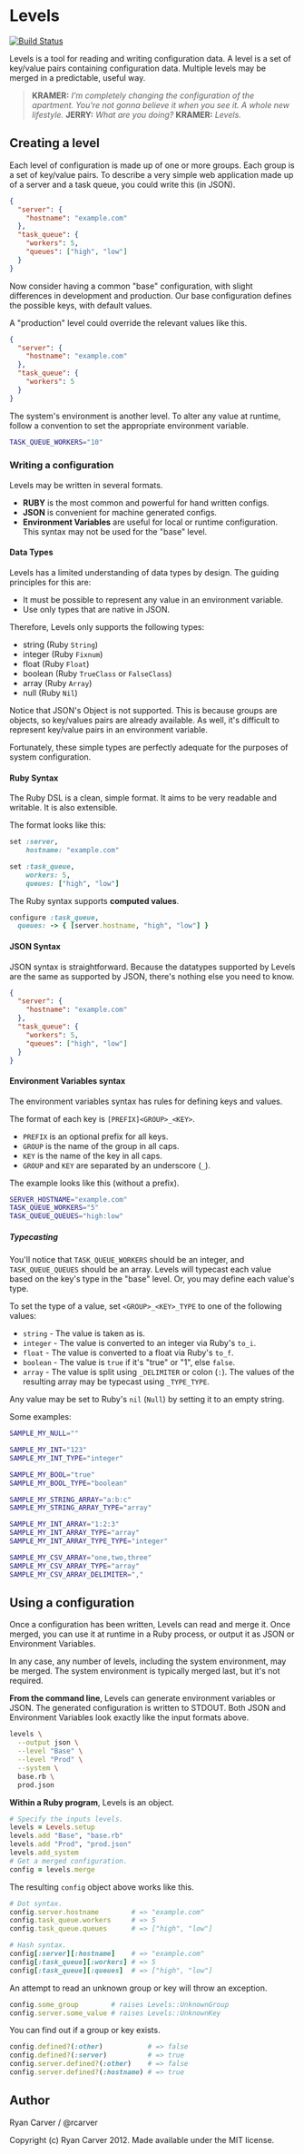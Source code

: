 # Levels

[![Build Status](https://secure.travis-ci.org/rcarver/levels.png)](http://travis-ci.org/rcarver/levels)

Levels is a tool for reading and writing configuration data. A level is
a set of key/value pairs containing configuration data. Multiple levels
may be merged in a predictable, useful way.

  > **KRAMER:** *I'm completely changing the configuration of the apartment.
  You're not gonna believe it when you see it. A whole new lifestyle.*
  **JERRY:** *What are you doing?*
  **KRAMER:** *Levels.*

## Creating a level

Each level of configuration is made up of one or more groups. Each group
is a set of key/value pairs. To describe a very simple web application
made up of a server and a task queue, you could write this (in JSON).

```json
{
  "server": {
    "hostname": "example.com"
  },
  "task_queue": {
    "workers": 5,
    "queues": ["high", "low"]
  }
}
```

Now consider having a common "base" configuration, with
slight differences in development and production. Our base
configuration defines the possible keys, with default values.

A "production" level could override the relevant values like this.

```json
{
  "server": {
    "hostname": "example.com"
  },
  "task_queue": {
    "workers": 5
  }
}
```

The system's environment is another level. To alter any value at
runtime, follow a convention to set the appropriate environment
variable.

```bash
TASK_QUEUE_WORKERS="10"
```

### Writing a configuration

Levels may be written in several formats.

  * **RUBY** is the most common and powerful for hand written configs.
  * **JSON** is convenient for machine generated configs.
  * **Environment Variables** are useful for local or runtime
    configuration. This syntax may not be used for the "base" level.

#### Data Types

Levels has a limited understanding of data types by design. The guiding
principles for this are:

  * It must be possible to represent any value in an environment
    variable.
  * Use only types that are native in JSON.

Therefore, Levels only supports the following types:

  * string (Ruby `String`)
  * integer (Ruby `Fixnum`)
  * float (Ruby `Float`)
  * boolean (Ruby `TrueClass` or `FalseClass`)
  * array (Ruby `Array`)
  * null (Ruby `Nil`)

Notice that JSON's Object is not supported. This is because groups are
objects, so key/values pairs are already available. As well, it's
difficult to represent key/value pairs in an environment variable.

Fortunately, these simple types are perfectly adequate for the purposes
of system configuration.

#### Ruby Syntax

The Ruby DSL is a clean, simple format. It aims to be very readable and
writable. It is also extensible.

The format looks like this:

```ruby
set :server,
    hostname: "example.com"

set :task_queue,
    workers: 5,
    queues: ["high", "low"]
```

The Ruby syntax supports **computed values**.

```ruby
configure :task_queue,
  queues: -> { [server.hostname, "high", "low"] }
```

#### JSON Syntax

JSON syntax is straightforward. Because the datatypes supported by
Levels are the same as supported by JSON, there's nothing else you need
to know.

```json
{
  "server": {
    "hostname": "example.com"
  },
  "task_queue": {
    "workers": 5,
    "queues": ["high", "low"]
  }
}
```

#### Environment Variables syntax

The environment variables syntax has rules for defining keys and values.

The format of each key is `[PREFIX]<GROUP>_<KEY>`.

  * `PREFIX` is an optional prefix for all keys.
  * `GROUP` is the name of the group in all caps.
  * `KEY` is the name of the key in all caps.
  * `GROUP` and `KEY` are separated by an underscore (`_`).

The example looks like this (without a prefix).

```sh
SERVER_HOSTNAME="example.com"
TASK_QUEUE_WORKERS="5"
TASK_QUEUE_QUEUES="high:low"
```

##### Typecasting

You'll notice that `TASK_QUEUE_WORKERS` should be an integer, and
`TASK_QUEUE_QUEUES` should be an array. Levels will typecast each value
based on the key's type in the "base" level. Or, you may define each
value's type.

To set the type of a value, set `<GROUP>_<KEY>_TYPE` to one of the
following values:

  * `string` - The value is taken as is.
  * `integer` - The value is converted to an integer via Ruby's `to_i`.
  * `float` - The value is converted to a float via Ruby's `to_f`.
  * `boolean` - The value is `true` if it's "true" or "1", else `false`.
  * `array` - The value is split using `_DELIMITER` or colon (`:`). The
    values of the resulting array may be typecast using `_TYPE_TYPE`.

Any value may be set to Ruby's `nil` (`Null`) by setting it to an empty
string.

Some examples:

```sh
SAMPLE_MY_NULL=""

SAMPLE_MY_INT="123"
SAMPLE_MY_INT_TYPE="integer"

SAMPLE_MY_BOOL="true"
SAMPLE_MY_BOOL_TYPE="boolean"

SAMPLE_MY_STRING_ARRAY="a:b:c"
SAMPLE_MY_STRING_ARRAY_TYPE="array"

SAMPLE_MY_INT_ARRAY="1:2:3"
SAMPLE_MY_INT_ARRAY_TYPE="array"
SAMPLE_MY_INT_ARRAY_TYPE_TYPE="integer"

SAMPLE_MY_CSV_ARRAY="one,two,three"
SAMPLE_MY_CSV_ARRAY_TYPE="array"
SAMPLE_MY_CSV_ARRAY_DELIMITER=","
```

## Using a configuration

Once a configuration has been written, Levels can read and merge it.
Once merged, you can use it at runtime in a Ruby process, or output it
as JSON or Environment Variables.

In any case, any number of levels, including the system environment, may
be merged. The system environment is typically merged last, but it's not
required.

**From the command line**, Levels can generate environment variables or
JSON. The generated configuration is written to STDOUT. Both JSON and
Environment Variables look exactly like the input formats above.

```sh
levels \
  --output json \
  --level "Base" \
  --level "Prod" \
  --system \
  base.rb \
  prod.json
```

**Within a Ruby program**, Levels is an object.

```ruby
# Specify the inputs levels.
levels = Levels.setup
levels.add "Base", "base.rb"
levels.add "Prod", "prod.json"
levels.add_system
# Get a merged configuration.
config = levels.merge
```

The resulting `config` object above works like this.

```ruby
# Dot syntax.
config.server.hostname        # => "example.com"
config.task_queue.workers     # => 5
config.task_queue.queues      # => ["high", "low"]

# Hash syntax.
config[:server][:hostname]    # => "example.com"
config[:task_queue][:workers] # => 5
config[:task_queue][:queues]  # => ["high", "low"]
```

An attempt to read an unknown group or key will throw an exception.

```ruby
config.some_group        # raises Levels::UnknownGroup
config.server.some_value # raises Levels::UnknownKey
```

You can find out if a group or key exists.

```ruby
config.defined?(:other)           # => false
config.defined?(:server)          # => true
config.server.defined?(:other)    # => false
config.server.defined?(:hostname) # => true
```

## Author

Ryan Carver / @rcarver

Copyright (c) Ryan Carver 2012. Made available under the MIT license.

